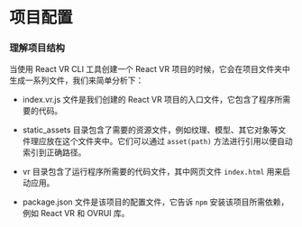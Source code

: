 # 项目配置

### 理解项目结构

当使用 React VR CLI 工具创建一个 React VR 项目的时候，它会在项目文件夹中生成一系列文件，我们来简单分析下：

* index.vr.js 文件是我们创建的 React VR 项目的入口文件，它包含了程序所需要的代码。

* static_assets 目录包含了需要的资源文件，例如纹理、模型、其它对象等文件理应放在这个文件夹中。它们可以通过 `asset(path)` 方法进行引用以便自动索引到正确路径。

* vr 目录包含了运行程序所需要的代码文件，其中网页文件 `index.html` 用来启动应用。

* package.json 文件是该项目的配置文件，它告诉 `npm` 安装该项目所需依赖，例如 React VR 和 OVRUI 库。
